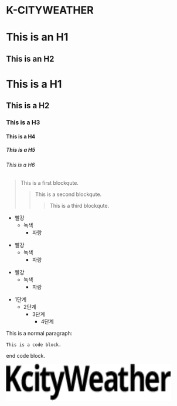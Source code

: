 # K-CITYWEATHER

This is an H1
=============
This is an H2
-------------
# This is a H1
## This is a H2
### This is a H3
#### This is a H4
##### This is a H5
###### This is a H6

> This is a first blockqute.
>	> This is a second blockqute.
>	>	> This is a third blockqute.

* 빨강
  * 녹색
    * 파랑

+ 빨강
  + 녹색
    + 파랑

- 빨강
  - 녹색
    - 파랑

* 1단계
  - 2단계
    + 3단계
      + 4단계

This is a normal paragraph:

    This is a code block.
    
end code block.

<img src="images/logo_B.png" width="450px" height="100px" title="px(픽셀) 크기 설정" alt="RubberDuck"></img>
